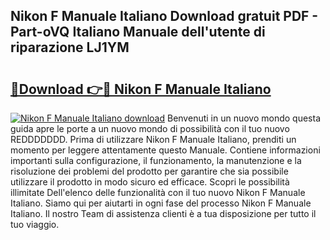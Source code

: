 ## Nikon F Manuale Italiano Download gratuit PDF - Part-oVQ Italiano Manuale dell'utente di riparazione LJ1YM

# <h2><a href="http://dfasea1.blite.top/?on=Nikon+F+Manuale+Italiano">🔗Download 👉🔴 Nikon F Manuale Italiano</a></h2>

[![Nikon F Manuale Italiano download](https://i.imgur.com/lujVjoI.png)](http://dfasea1.blite.top/?on=Nikon+F+Manuale+Italiano)
Benvenuti in un nuovo mondo questa guida apre le porte a un nuovo mondo di possibilità con il tuo nuovo REDDDDDDD. Prima di utilizzare Nikon F Manuale Italiano, prenditi un momento per leggere attentamente questo Manuale. Contiene informazioni importanti sulla configurazione, il funzionamento, la manutenzione e la risoluzione dei problemi del prodotto per garantire che sia possibile utilizzare il prodotto in modo sicuro ed efficace. Scopri le possibilità illimitate Dell'elenco delle funzionalità con il tuo nuovo Nikon F Manuale Italiano. Siamo qui per aiutarti in ogni fase del processo Nikon F Manuale Italiano. Il nostro Team di assistenza clienti è a tua disposizione per tutto il tuo viaggio.
